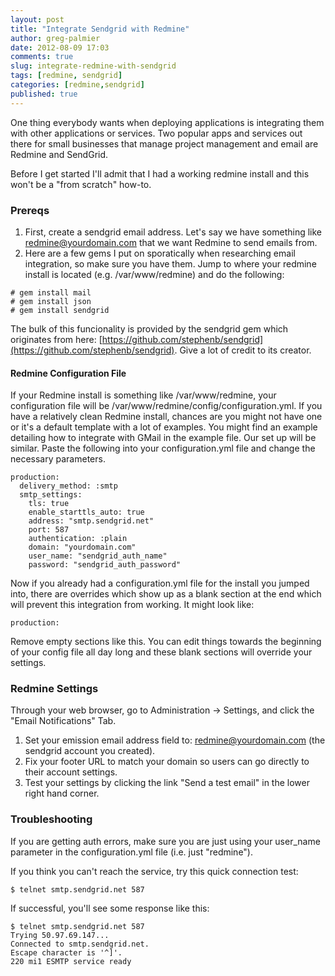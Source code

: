 ```yaml
---
layout: post
title: "Integrate Sendgrid with Redmine"
author: greg-palmier
date: 2012-08-09 17:03
comments: true
slug: integrate-redmine-with-sendgrid
tags: [redmine, sendgrid]
categories: [redmine,sendgrid]
published: true
---
```


One thing everybody wants when deploying applications is integrating them with other applications or services.  Two popular apps and services out there for small businesses that manage project management and email are Redmine and SendGrid.  

Before I get started I'll admit that I had a working redmine install and this won't be a "from scratch" how-to. 

### Prereqs

1. First, create a sendgrid email address.  Let's say we have something like redmine@yourdomain.com that we want Redmine to send emails from.
2. Here are a few gems I put on sporatically when researching email integration, so make sure you have them.  Jump to where your redmine install is located (e.g. /var/www/redmine) and do the following:

```
# gem install mail
# gem install json
# gem install sendgrid
```
The bulk of this funcionality is provided by the sendgrid gem which originates from here: [https://github.com/stephenb/sendgrid](https://github.com/stephenb/sendgrid).  Give a lot of credit to its creator.

#### Redmine Configuration File

If your Redmine install is something like /var/www/redmine, your configuration file will be /var/www/redmine/config/configuration.yml.  If you have a relatively clean Redmine install, chances are you might not have one or it's a default template with a lot of examples.  You might find an example detailing how to integrate with GMail in the example file.  Our set up will be similar.  Paste the following into your configuration.yml file and change the necessary parameters.

```
production:
  delivery_method: :smtp
  smtp_settings:
    tls: true
    enable_starttls_auto: true
    address: "smtp.sendgrid.net"
    port: 587
    authentication: :plain
    domain: "yourdomain.com"
    user_name: "sendgrid_auth_name"
    password: "sendgrid_auth_password"
```
   
Now if you already had a configuration.yml file for the install you jumped into, there are overrides which show up as a blank section at the end which will prevent this integration from working. It might look like:

```
production:
```

Remove empty sections like this.  You can edit things towards the beginning of your config file all day long and these blank sections will override your settings.

### Redmine Settings

Through your web browser, go to Administration -> Settings, and click the "Email Notifications" Tab.
 
1.  Set your emission email address field to: redmine@yourdomain.com (the sendgrid account you created).
2.  Fix your footer URL to match your domain so users can go directly to their account settings.
3.  Test your settings by clicking the link "Send a test email" in the lower right hand corner.

### Troubleshooting

If you are getting auth errors, make sure you are just using your user_name parameter in the configuration.yml file (i.e. just "redmine").

If you think you can't reach the service, try this quick connection test:

```
$ telnet smtp.sendgrid.net 587
```
If successful, you'll see some response like this:

```
$ telnet smtp.sendgrid.net 587
Trying 50.97.69.147...
Connected to smtp.sendgrid.net.
Escape character is '^]'.
220 mi1 ESMTP service ready
```

